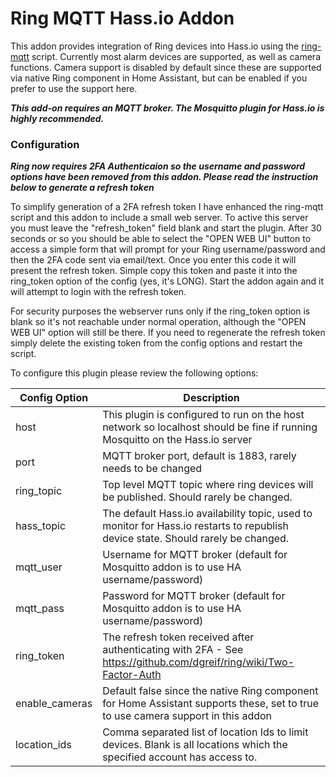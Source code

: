 # Ring MQTT Hass.io Addon
This addon provides integration of Ring devices into Hass.io using the [ring-mqtt](https://github.com/tsightler/ring-mqtt) script.  Currently most alarm devices are supported, as well as camera functions.  Camera support is disabled by default since these are supported via native Ring component in Home Assistant, but can be enabled if you prefer to use the support here.

***This add-on requires an MQTT broker.  The Mosquitto plugin for Hass.io is highly recommended.***

### Configuration
***Ring now requires 2FA Authenticaion so the username and password options have been removed from this addon.  Please read the instruction below to generate a refresh token***

To simplify generation of a 2FA refresh token I have enhanced the ring-mqtt script and this addon to include a small web server.  To active this server you must leave the "refresh_token" field blank and start the plugin.  After 30 seconds or so you should be able to select the "OPEN WEB UI" button to access a simple form that will prompt for your Ring username/password and then the 2FA code sent via email/text.  Once you enter this code it will present the refresh token.  Simple copy this token and paste it into the ring_token option of the config (yes, it's LONG).  Start the addon again and it will attempt to login with the refresh token.

For security purposes the webserver runs only if the ring_token option is blank so it's not reachable under normal operation, although the "OPEN WEB UI" option will still be there.  If you need to regenerate the refresh token simply delete the existing token from the config options and restart the script.

To configure this plugin please review the following options:

| Config Option | Description |
| --- | --- |
| host | This plugin is configured to run on the host network so localhost should be fine if running Mosquitto on the Hass.io server |
| port | MQTT broker port, default is 1883, rarely needs to be changed |
| ring_topic | Top level MQTT topic where ring devices will be published.  Should rarely be changed.  |
| hass_topic | The default Hass.io availability topic, used to monitor for Hass.io restarts to republish device state.  Should rarely be changed. |
| mqtt_user | Username for MQTT broker (default for Mosquitto addon is to use HA username/password) |
| mqtt_pass | Password for MQTT broker (default for Mosquitto addon is to use HA username/password) |
| ring_token | The refresh token received after authenticating with 2FA - See https://github.com/dgreif/ring/wiki/Two-Factor-Auth |
| enable_cameras | Default false since the native Ring component for Home Assistant supports these, set to true to use camera support in this addon |
| location_ids | Comma separated list of location Ids to limit devices.  Blank is all locations which the specified account has access to. |


